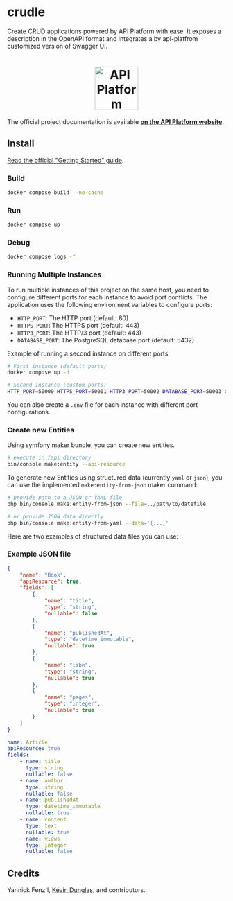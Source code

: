 # crudle

Create CRUD applications powered by API Platform with ease. 
It exposes a description in the OpenAPI format and integrates a by api-platfrom customized version of Swagger UI. 


<h1 align="center"><a href="https://api-platform.com"><img src="https://api-platform.com/images/logos/Logo_Circle%20webby%20text%20blue.png" alt="API Platform" width="100" height="100"></a></h1>

The official project documentation is available **[on the API Platform website](https://api-platform.com)**.

## Install

[Read the official "Getting Started" guide](https://api-platform.com/docs/distribution/).

### Build

```bash
docker compose build --no-cache
```

### Run

```bash
docker compose up
```

### Debug

```bash
docker compose logs -f
```

### Running Multiple Instances

To run multiple instances of this project on the same host, you need to configure different ports for each instance to avoid port conflicts. The application uses the following environment variables to configure ports:

- `HTTP_PORT`: The HTTP port (default: 80)
- `HTTPS_PORT`: The HTTPS port (default: 443)
- `HTTP3_PORT`: The HTTP/3 port (default: 443)
- `DATABASE_PORT`: The PostgreSQL database port (default: 5432)

Example of running a second instance on different ports:

```bash
# First instance (default ports)
docker compose up -d

# Second instance (custom ports)
HTTP_PORT=50000 HTTPS_PORT=50001 HTTP3_PORT=50002 DATABASE_PORT=50003 docker compose up -d
```

You can also create a `.env` file for each instance with different port configurations.


### Create new Entities 

Using symfony maker bundle, you can create new entities.

```bash
# execute in /api directory
bin/console make:entity --api-resource
```

To generate new Entities using structured data (currently `yaml` or `json`), you can use the implemented `make:entity-from-json` maker command:

```bash
# provide path to a JSON or YAML file
php bin/console make:entity-from-json --file=../path/to/datefile

# or provide JSON data directly
php bin/console make:entity-from-yaml --data='{...}'
```

Here are two examples of structured data files you can use:

### Example JSON file

```json
{
    "name": "Book",
    "apiResource": true,
    "fields": [
        {
            "name": "title",
            "type": "string",
            "nullable": false
        },
        {
            "name": "publishedAt",
            "type": "datetime_immutable",
            "nullable": true
        },
        {
            "name": "isbn",
            "type": "string",
            "nullable": true
        },
        {
            "name": "pages",
            "type": "integer",
            "nullable": true
        }
    ]
}
```

```yaml
name: Article
apiResource: true
fields:
    - name: title
      type: string
      nullable: false
    - name: author
      type: string
      nullable: false
    - name: publishedAt
      type: datetime_immutable
      nullable: true
    - name: content
      type: text
      nullable: true
    - name: views
      type: integer
      nullable: false
```


## Credits

Yannick Fenz'l, [Kévin Dunglas](https://dunglas.fr), and contributors.

